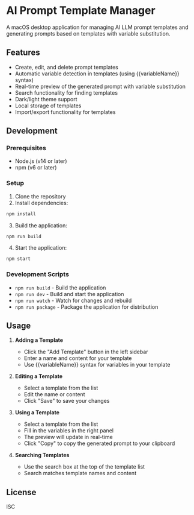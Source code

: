 # AI Prompt Template Manager

A macOS desktop application for managing AI LLM prompt templates and generating prompts based on templates with variable substitution.

## Features

- Create, edit, and delete prompt templates
- Automatic variable detection in templates (using {{variableName}} syntax)
- Real-time preview of the generated prompt with variable substitution
- Search functionality for finding templates
- Dark/light theme support
- Local storage of templates
- Import/export functionality for templates

## Development

### Prerequisites

- Node.js (v14 or later)
- npm (v6 or later)

### Setup

1. Clone the repository
2. Install dependencies:

```bash
npm install
```

3. Build the application:

```bash
npm run build
```

4. Start the application:

```bash
npm start
```

### Development Scripts

- `npm run build` - Build the application
- `npm run dev` - Build and start the application
- `npm run watch` - Watch for changes and rebuild
- `npm run package` - Package the application for distribution

## Usage

1. **Adding a Template**
   - Click the "Add Template" button in the left sidebar
   - Enter a name and content for your template
   - Use {{variableName}} syntax for variables in your template

2. **Editing a Template**
   - Select a template from the list
   - Edit the name or content
   - Click "Save" to save your changes

3. **Using a Template**
   - Select a template from the list
   - Fill in the variables in the right panel
   - The preview will update in real-time
   - Click "Copy" to copy the generated prompt to your clipboard

4. **Searching Templates**
   - Use the search box at the top of the template list
   - Search matches template names and content

## License

ISC 